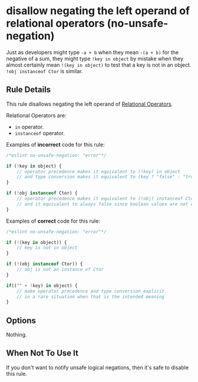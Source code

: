 # disallow negating the left operand of relational operators (no-unsafe-negation)

Just as developers might type `-a + b` when they mean `-(a + b)` for the negative of a sum, they might type `!key in object` by mistake when they almost certainly mean `!(key in object)` to test that a key is not in an object. `!obj instanceof Ctor` is similar.

## Rule Details

This rule disallows negating the left operand of [Relational Operators](https://developer.mozilla.org/en/docs/Web/JavaScript/Guide/Expressions_and_Operators#Relational_operators).

Relational Operators are:

- `in` operator.
- `instanceof` operator.

Examples of **incorrect** code for this rule:

```js
/*eslint no-unsafe-negation: "error"*/

if (!key in object) {
    // operator precedence makes it equivalent to (!key) in object
    // and type conversion makes it equivalent to (key ? "false" : "true") in object
}

if (!obj instanceof Ctor) {
    // operator precedence makes it equivalent to (!obj) instanceof Ctor
    // and it equivalent to always false since boolean values are not objects.
}
```

Examples of **correct** code for this rule:

```js
/*eslint no-unsafe-negation: "error"*/

if (!(key in object)) {
    // key is not in object
}

if (!(obj instanceof Ctor)) {
    // obj is not an instance of Ctor
}

if(("" + !key) in object) {
    // make operator precedence and type conversion explicit
    // in a rare situation when that is the intended meaning
}
```

## Options

Nothing.

## When Not To Use It

If you don't want to notify unsafe logical negations, then it's safe to disable this rule.

